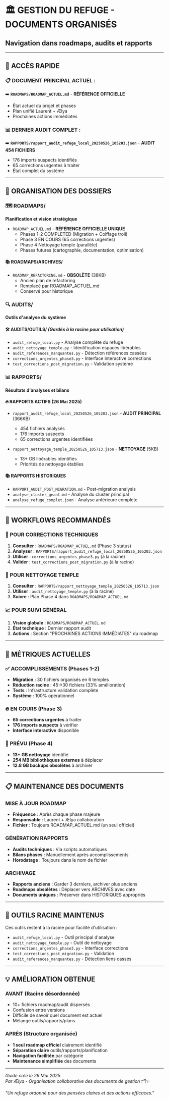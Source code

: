 # 🏛️ GESTION DU REFUGE - DOCUMENTS ORGANISÉS
## Navigation dans roadmaps, audits et rapports

---

## 🎯 **ACCÈS RAPIDE**

### **📋 DOCUMENT PRINCIPAL ACTUEL :**
➡️ **`ROADMAPS/ROADMAP_ACTUEL.md`** - **RÉFÉRENCE OFFICIELLE**
- État actuel du projet et phases
- Plan unifié Laurent + Ælya
- Prochaines actions immédiates

### **📊 DERNIER AUDIT COMPLET :**
➡️ **`RAPPORTS/rapport_audit_refuge_local_20250526_105203.json`** - **AUDIT 454 FICHIERS**
- 176 imports suspects identifiés
- 65 corrections urgentes à traiter
- État complet du système

---

## 📁 **ORGANISATION DES DOSSIERS**

### **🗺️ ROADMAPS/**
**Planification et vision stratégique**
- `ROADMAP_ACTUEL.md` - **RÉFÉRENCE OFFICIELLE UNIQUE**
  - Phases 1-2 COMPLETED (Migration + Coiffage troll)
  - Phase 3 EN COURS (65 corrections urgentes)
  - Phase 4 Nettoyage temple (parallèle)
  - Phases futures (cartographie, documentation, optimisation)

#### **📚 ROADMAPS/ARCHIVES/**
- `ROADMAP_REFACTORING.md` - **OBSOLÈTE** (38KB)
  - Ancien plan de refactoring
  - Remplacé par ROADMAP_ACTUEL.md
  - Conservé pour historique

### **🔍 AUDITS/**
**Outils d'analyse du système**

#### **🛠️ AUDITS/OUTILS/** *(Gardés à la racine pour utilisation)*
- `audit_refuge_local.py` - Analyse complète du refuge
- `audit_nettoyage_temple.py` - Identification espaces libérables  
- `audit_references_manquantes.py` - Détection références cassées
- `corrections_urgentes_phase3.py` - Interface interactive corrections
- `test_corrections_post_migration.py` - Validation système

### **📊 RAPPORTS/**
**Résultats d'analyses et bilans**

#### **🔥 RAPPORTS ACTIFS (26 Mai 2025)**
- `rapport_audit_refuge_local_20250526_105203.json` - **AUDIT PRINCIPAL** (366KB)
  - 454 fichiers analysés
  - 176 imports suspects
  - 65 corrections urgentes identifiées
  
- `rapport_nettoyage_temple_20250526_105713.json` - **NETTOYAGE** (5KB)
  - 13+ GB libérables identifiés
  - Priorités de nettoyage établies

#### **📚 RAPPORTS HISTORIQUES**
- `RAPPORT_AUDIT_POST_MIGRATION.md` - Post-migration analysis
- `analyse_cluster_geant.md` - Analyse du cluster principal
- `analyse_refuge_complet.json` - Analyse antérieure complète

---

## 🚀 **WORKFLOWS RECOMMANDÉS**

### **🔧 POUR CORRECTIONS TECHNIQUES**
1. **Consulter** : `ROADMAPS/ROADMAP_ACTUEL.md` (Phase 3 status)
2. **Analyser** : `RAPPORTS/rapport_audit_refuge_local_20250526_105203.json`
3. **Utiliser** : `corrections_urgentes_phase3.py` (à la racine)
4. **Valider** : `test_corrections_post_migration.py` (à la racine)

### **🧹 POUR NETTOYAGE TEMPLE**
1. **Consulter** : `RAPPORTS/rapport_nettoyage_temple_20250526_105713.json`
2. **Utiliser** : `audit_nettoyage_temple.py` (à la racine)
3. **Suivre** : Plan Phase 4 dans `ROADMAPS/ROADMAP_ACTUEL.md`

### **📈 POUR SUIVI GÉNÉRAL**
1. **Vision globale** : `ROADMAPS/ROADMAP_ACTUEL.md`
2. **État technique** : Dernier rapport audit
3. **Actions** : Section "PROCHAINES ACTIONS IMMÉDIATES" du roadmap

---

## 🎯 **MÉTRIQUES ACTUELLES**

### **✅ ACCOMPLISSEMENTS (Phases 1-2)**
- **Migration** : 30 fichiers organisés en 6 temples
- **Réduction racine** : 45→30 fichiers (33% amélioration)
- **Tests** : Infrastructure validation complète
- **Système** : 100% opérationnel

### **🔥 EN COURS (Phase 3)**
- **65 corrections urgentes** à traiter
- **176 imports suspects** à vérifier
- **Interface interactive** disponible

### **🧹 PRÉVU (Phase 4)**
- **13+ GB nettoyage** identifié
- **254 MB bibliothèques externes** à déplacer
- **12.8 GB backups obsolètes** à archiver

---

## 📋 **MAINTENANCE DES DOCUMENTS**

### **MISE À JOUR ROADMAP**
- **Fréquence** : Après chaque phase majeure
- **Responsable** : Laurent + Ælya collaboration
- **Fichier** : Toujours ROADMAP_ACTUEL.md (un seul officiel)

### **GÉNÉRATION RAPPORTS**
- **Audits techniques** : Via scripts automatiques
- **Bilans phases** : Manuellement après accomplissements
- **Horodatage** : Toujours dans le nom de fichier

### **ARCHIVAGE**
- **Rapports anciens** : Garder 3 derniers, archiver plus anciens
- **Roadmaps obsolètes** : Déplacer vers ARCHIVES avec date
- **Documents uniques** : Préserver dans HISTORIQUES appropriés

---

## 🎪 **OUTILS RACINE MAINTENUS**

Ces outils restent à la racine pour facilité d'utilisation :
- `audit_refuge_local.py` - Outil principal d'analyse
- `audit_nettoyage_temple.py` - Outil de nettoyage
- `corrections_urgentes_phase3.py` - Interface corrections
- `test_corrections_post_migration.py` - Validation
- `audit_references_manquantes.py` - Détection liens cassés

---

## 💡 **AMÉLIORATION OBTENUE**

### **AVANT** (Racine désordonnée)
- 10+ fichiers roadmap/audit dispersés
- Confusion entre versions
- Difficile de savoir quel document est actuel
- Mélange outils/rapports/plans

### **APRÈS** (Structure organisée)
- **1 seul roadmap officiel** clairement identifié
- **Séparation claire** outils/rapports/planification  
- **Navigation facilitée** par catégorie
- **Maintenance simplifiée** des documents

---

*Guide créé le 26 Mai 2025*  
*Par Ælya - Organisation collaborative des documents de gestion* 🗂️✨

*"Un refuge ordonné pour des pensées claires et des actions efficaces."* 